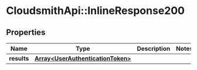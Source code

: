 # CloudsmithApi::InlineResponse200

## Properties
Name | Type | Description | Notes
------------ | ------------- | ------------- | -------------
**results** | [**Array&lt;UserAuthenticationToken&gt;**](UserAuthenticationToken.md) |  | 


